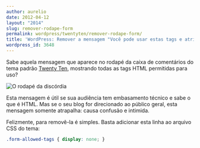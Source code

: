 ```yaml
---
author: aurelio
date: 2012-04-12
layout: "2014"
slug: remover-rodape-form
permalink: wordpress/twentyten/remover-rodape-form/
title: 'WordPress: Remover a mensagem "Você pode usar estas tags e atributos de HTML"'
wordpress_id: 3648
---
```


Sabe aquela mensagem que aparece no rodapé da caixa de comentários do tema padrão [Twenty Ten](http://aurelio.net/wordpress/twentyten/), mostrando todas as tags HTML permitidas para uso?

![O rodapé da discórdia](http://aurelio.net/wp/wp-content/uploads/2012/04/comment-footer.png)

Esta mensagem é útil se sua audiência tem embasamento técnico e sabe o que é HTML. Mas se o seu blog for direcionado ao público geral, esta mensagem somente atrapalha: causa confusão e intimida.

Felizmente, para removê-la é simples. Basta adicionar esta linha ao arquivo CSS do tema:

```css
.form-allowed-tags { display: none; }
```
